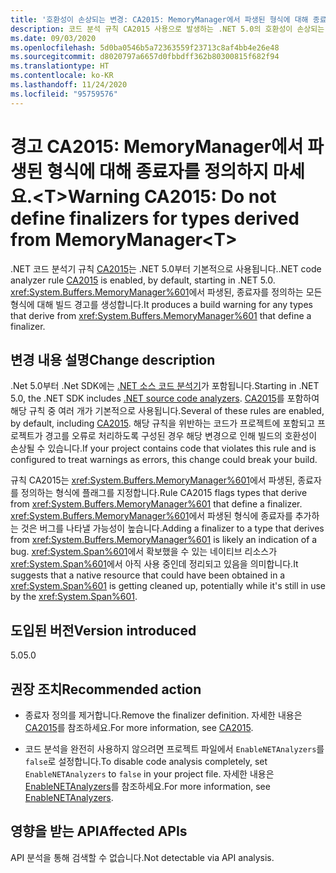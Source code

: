 ```yaml
---
title: '호환성이 손상되는 변경: CA2015: MemoryManager에서 파생된 형식에 대해 종료자를 정의하지 마세요.<T>'
description: 코드 분석 규칙 CA2015 사용으로 발생하는 .NET 5.0의 호환성이 손상되는 변경에 대해 알아봅니다.
ms.date: 09/03/2020
ms.openlocfilehash: 5d0ba0546b5a72363559f23713c8af4bb4e26e48
ms.sourcegitcommit: d8020797a6657d0fbbdff362b80300815f682f94
ms.translationtype: HT
ms.contentlocale: ko-KR
ms.lasthandoff: 11/24/2020
ms.locfileid: "95759576"
---
```

# <a name="warning-ca2015-do-not-define-finalizers-for-types-derived-from-memorymanagert"></a><span data-ttu-id="2daef-103">경고 CA2015: MemoryManager에서 파생된 형식에 대해 종료자를 정의하지 마세요.\<T></span><span class="sxs-lookup"><span data-stu-id="2daef-103">Warning CA2015: Do not define finalizers for types derived from MemoryManager\<T></span></span>

<span data-ttu-id="2daef-104">.NET 코드 분석기 규칙 [CA2015](/visualstudio/code-quality/ca2015)는 .NET 5.0부터 기본적으로 사용됩니다.</span><span class="sxs-lookup"><span data-stu-id="2daef-104">.NET code analyzer rule [CA2015](/visualstudio/code-quality/ca2015) is enabled, by default, starting in .NET 5.0.</span></span> <span data-ttu-id="2daef-105"><xref:System.Buffers.MemoryManager%601>에서 파생된, 종료자를 정의하는 모든 형식에 대해 빌드 경고를 생성합니다.</span><span class="sxs-lookup"><span data-stu-id="2daef-105">It produces a build warning for any types that derive from <xref:System.Buffers.MemoryManager%601> that define a finalizer.</span></span>

## <a name="change-description"></a><span data-ttu-id="2daef-106">변경 내용 설명</span><span class="sxs-lookup"><span data-stu-id="2daef-106">Change description</span></span>

<span data-ttu-id="2daef-107">.Net 5.0부터 .Net SDK에는 [.NET 소스 코드 분석기](../../../../fundamentals/code-analysis/overview.md)가 포함됩니다.</span><span class="sxs-lookup"><span data-stu-id="2daef-107">Starting in .NET 5.0, the .NET SDK includes [.NET source code analyzers](../../../../fundamentals/code-analysis/overview.md).</span></span> <span data-ttu-id="2daef-108">[CA2015](/visualstudio/code-quality/ca2015)를 포함하여 해당 규칙 중 여러 개가 기본적으로 사용됩니다.</span><span class="sxs-lookup"><span data-stu-id="2daef-108">Several of these rules are enabled, by default, including [CA2015](/visualstudio/code-quality/ca2015).</span></span> <span data-ttu-id="2daef-109">해당 규칙을 위반하는 코드가 프로젝트에 포함되고 프로젝트가 경고를 오류로 처리하도록 구성된 경우 해당 변경으로 인해 빌드의 호환성이 손상될 수 있습니다.</span><span class="sxs-lookup"><span data-stu-id="2daef-109">If your project contains code that violates this rule and is configured to treat warnings as errors, this change could break your build.</span></span>

<span data-ttu-id="2daef-110">규칙 CA2015는 <xref:System.Buffers.MemoryManager%601>에서 파생된, 종료자를 정의하는 형식에 플래그를 지정합니다.</span><span class="sxs-lookup"><span data-stu-id="2daef-110">Rule CA2015 flags types that derive from <xref:System.Buffers.MemoryManager%601> that define a finalizer.</span></span> <span data-ttu-id="2daef-111"><xref:System.Buffers.MemoryManager%601>에서 파생된 형식에 종료자를 추가하는 것은 버그를 나타낼 가능성이 높습니다.</span><span class="sxs-lookup"><span data-stu-id="2daef-111">Adding a finalizer to a type that derives from <xref:System.Buffers.MemoryManager%601> is likely an indication of a bug.</span></span> <span data-ttu-id="2daef-112"><xref:System.Span%601>에서 확보했을 수 있는 네이티브 리소스가 <xref:System.Span%601>에서 아직 사용 중인데 정리되고 있음을 의미합니다.</span><span class="sxs-lookup"><span data-stu-id="2daef-112">It suggests that a native resource that could have been obtained in a <xref:System.Span%601> is getting cleaned up, potentially while it's still in use by the <xref:System.Span%601>.</span></span>

## <a name="version-introduced"></a><span data-ttu-id="2daef-113">도입된 버전</span><span class="sxs-lookup"><span data-stu-id="2daef-113">Version introduced</span></span>

<span data-ttu-id="2daef-114">5.0</span><span class="sxs-lookup"><span data-stu-id="2daef-114">5.0</span></span>

## <a name="recommended-action"></a><span data-ttu-id="2daef-115">권장 조치</span><span class="sxs-lookup"><span data-stu-id="2daef-115">Recommended action</span></span>

- <span data-ttu-id="2daef-116">종료자 정의를 제거합니다.</span><span class="sxs-lookup"><span data-stu-id="2daef-116">Remove the finalizer definition.</span></span> <span data-ttu-id="2daef-117">자세한 내용은 [CA2015](/visualstudio/code-quality/ca2015)를 참조하세요.</span><span class="sxs-lookup"><span data-stu-id="2daef-117">For more information, see [CA2015](/visualstudio/code-quality/ca2015).</span></span>

- <span data-ttu-id="2daef-118">코드 분석을 완전히 사용하지 않으려면 프로젝트 파일에서 `EnableNETAnalyzers`를 `false`로 설정합니다.</span><span class="sxs-lookup"><span data-stu-id="2daef-118">To disable code analysis completely, set `EnableNETAnalyzers` to `false` in your project file.</span></span> <span data-ttu-id="2daef-119">자세한 내용은 [EnableNETAnalyzers](../../../project-sdk/msbuild-props.md#enablenetanalyzers)를 참조하세요.</span><span class="sxs-lookup"><span data-stu-id="2daef-119">For more information, see [EnableNETAnalyzers](../../../project-sdk/msbuild-props.md#enablenetanalyzers).</span></span>

## <a name="affected-apis"></a><span data-ttu-id="2daef-120">영향을 받는 API</span><span class="sxs-lookup"><span data-stu-id="2daef-120">Affected APIs</span></span>

<span data-ttu-id="2daef-121">API 분석을 통해 검색할 수 없습니다.</span><span class="sxs-lookup"><span data-stu-id="2daef-121">Not detectable via API analysis.</span></span>

<!--

### Affected APIs

Not detectable via API analysis.

### Category

Code analysis

-->
